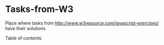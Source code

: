 # Tasks-from-W3
Place where tasks from http://www.w3resource.com/javascript-exercises/ have their solutions

Table of contents:
